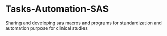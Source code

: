 # Tasks-Automation-SAS
Sharing and developing sas macros and programs for standardization and automation purpose for clinical studies
